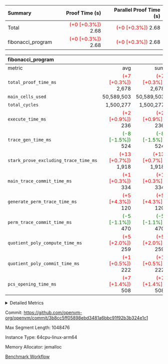 | Summary | Proof Time (s) | Parallel Proof Time (s) |
|:---|---:|---:|
| Total | <span style='color: red'>(+0 [+0.3%])</span> 2.68 | <span style='color: red'>(+0 [+0.3%])</span> 2.68 |
| fibonacci_program | <span style='color: red'>(+0 [+0.3%])</span> 2.68 | <span style='color: red'>(+0 [+0.3%])</span> 2.68 |


| fibonacci_program |||||
|:---|---:|---:|---:|---:|
|metric|avg|sum|max|min|
| `total_proof_time_ms ` | <span style='color: red'>(+7 [+0.3%])</span> 2,678 | <span style='color: red'>(+7 [+0.3%])</span> 2,678 | <span style='color: red'>(+7 [+0.3%])</span> 2,678 | <span style='color: red'>(+7 [+0.3%])</span> 2,678 |
| `main_cells_used     ` |  50,589,503 |  50,589,503 |  50,589,503 |  50,589,503 |
| `total_cycles        ` |  1,500,277 |  1,500,277 |  1,500,277 |  1,500,277 |
| `execute_time_ms     ` | <span style='color: red'>(+2 [+0.9%])</span> 236 | <span style='color: red'>(+2 [+0.9%])</span> 236 | <span style='color: red'>(+2 [+0.9%])</span> 236 | <span style='color: red'>(+2 [+0.9%])</span> 236 |
| `trace_gen_time_ms   ` | <span style='color: green'>(-8 [-1.5%])</span> 524 | <span style='color: green'>(-8 [-1.5%])</span> 524 | <span style='color: green'>(-8 [-1.5%])</span> 524 | <span style='color: green'>(-8 [-1.5%])</span> 524 |
| `stark_prove_excluding_trace_time_ms` | <span style='color: red'>(+13 [+0.7%])</span> 1,918 | <span style='color: red'>(+13 [+0.7%])</span> 1,918 | <span style='color: red'>(+13 [+0.7%])</span> 1,918 | <span style='color: red'>(+13 [+0.7%])</span> 1,918 |
| `main_trace_commit_time_ms` | <span style='color: red'>(+1 [+0.3%])</span> 334 | <span style='color: red'>(+1 [+0.3%])</span> 334 | <span style='color: red'>(+1 [+0.3%])</span> 334 | <span style='color: red'>(+1 [+0.3%])</span> 334 |
| `generate_perm_trace_time_ms` | <span style='color: red'>(+5 [+4.3%])</span> 120 | <span style='color: red'>(+5 [+4.3%])</span> 120 | <span style='color: red'>(+5 [+4.3%])</span> 120 | <span style='color: red'>(+5 [+4.3%])</span> 120 |
| `perm_trace_commit_time_ms` | <span style='color: green'>(-5 [-1.1%])</span> 470 | <span style='color: green'>(-5 [-1.1%])</span> 470 | <span style='color: green'>(-5 [-1.1%])</span> 470 | <span style='color: green'>(-5 [-1.1%])</span> 470 |
| `quotient_poly_compute_time_ms` | <span style='color: red'>(+5 [+2.0%])</span> 259 | <span style='color: red'>(+5 [+2.0%])</span> 259 | <span style='color: red'>(+5 [+2.0%])</span> 259 | <span style='color: red'>(+5 [+2.0%])</span> 259 |
| `quotient_poly_commit_time_ms` | <span style='color: red'>(+1 [+0.5%])</span> 222 | <span style='color: red'>(+1 [+0.5%])</span> 222 | <span style='color: red'>(+1 [+0.5%])</span> 222 | <span style='color: red'>(+1 [+0.5%])</span> 222 |
| `pcs_opening_time_ms ` | <span style='color: red'>(+7 [+1.4%])</span> 508 | <span style='color: red'>(+7 [+1.4%])</span> 508 | <span style='color: red'>(+7 [+1.4%])</span> 508 | <span style='color: red'>(+7 [+1.4%])</span> 508 |



<details>
<summary>Detailed Metrics</summary>

| group | num_segments | keygen_time_ms | commit_exe_time_ms |
| --- | --- | --- | --- |
| fibonacci_program | 1 | 251 | 5 | 

| group | air_name | quotient_deg | interactions | constraints |
| --- | --- | --- | --- | --- |
| fibonacci_program | AccessAdapterAir<16> | 2 | 5 | 12 | 
| fibonacci_program | AccessAdapterAir<2> | 2 | 5 | 12 | 
| fibonacci_program | AccessAdapterAir<32> | 2 | 5 | 12 | 
| fibonacci_program | AccessAdapterAir<4> | 2 | 5 | 12 | 
| fibonacci_program | AccessAdapterAir<8> | 2 | 5 | 12 | 
| fibonacci_program | BitwiseOperationLookupAir<8> | 2 | 2 | 4 | 
| fibonacci_program | MemoryMerkleAir<8> | 2 | 4 | 39 | 
| fibonacci_program | PersistentBoundaryAir<8> | 2 | 3 | 7 | 
| fibonacci_program | PhantomAir | 2 | 3 | 5 | 
| fibonacci_program | Poseidon2PeripheryAir<BabyBearParameters>, 1> | 2 | 1 | 286 | 
| fibonacci_program | ProgramAir | 1 | 1 | 4 | 
| fibonacci_program | RangeTupleCheckerAir<2> | 1 | 1 | 4 | 
| fibonacci_program | Rv32HintStoreAir | 2 | 18 | 28 | 
| fibonacci_program | VariableRangeCheckerAir | 1 | 1 | 4 | 
| fibonacci_program | VmAirWrapper<Rv32BaseAluAdapterAir, BaseAluCoreAir<4, 8> | 2 | 20 | 37 | 
| fibonacci_program | VmAirWrapper<Rv32BaseAluAdapterAir, LessThanCoreAir<4, 8> | 2 | 18 | 40 | 
| fibonacci_program | VmAirWrapper<Rv32BaseAluAdapterAir, ShiftCoreAir<4, 8> | 2 | 24 | 91 | 
| fibonacci_program | VmAirWrapper<Rv32BranchAdapterAir, BranchEqualCoreAir<4> | 2 | 11 | 20 | 
| fibonacci_program | VmAirWrapper<Rv32BranchAdapterAir, BranchLessThanCoreAir<4, 8> | 2 | 13 | 35 | 
| fibonacci_program | VmAirWrapper<Rv32CondRdWriteAdapterAir, Rv32JalLuiCoreAir> | 2 | 10 | 18 | 
| fibonacci_program | VmAirWrapper<Rv32JalrAdapterAir, Rv32JalrCoreAir> | 2 | 16 | 20 | 
| fibonacci_program | VmAirWrapper<Rv32LoadStoreAdapterAir, LoadSignExtendCoreAir<4, 8> | 2 | 18 | 33 | 
| fibonacci_program | VmAirWrapper<Rv32LoadStoreAdapterAir, LoadStoreCoreAir<4> | 2 | 17 | 40 | 
| fibonacci_program | VmAirWrapper<Rv32MultAdapterAir, DivRemCoreAir<4, 8> | 2 | 25 | 84 | 
| fibonacci_program | VmAirWrapper<Rv32MultAdapterAir, MulHCoreAir<4, 8> | 2 | 24 | 31 | 
| fibonacci_program | VmAirWrapper<Rv32MultAdapterAir, MultiplicationCoreAir<4, 8> | 2 | 19 | 19 | 
| fibonacci_program | VmAirWrapper<Rv32RdWriteAdapterAir, Rv32AuipcCoreAir> | 2 | 12 | 14 | 
| fibonacci_program | VmConnectorAir | 2 | 5 | 11 | 

| group | air_name | segment | rows | prep_cols | perm_cols | main_cols | cells |
| --- | --- | --- | --- | --- | --- | --- | --- |
| fibonacci_program | AccessAdapterAir<8> | 0 | 128 |  | 16 | 17 | 4,224 | 
| fibonacci_program | BitwiseOperationLookupAir<8> | 0 | 65,536 | 3 | 8 | 2 | 655,360 | 
| fibonacci_program | MemoryMerkleAir<8> | 0 | 512 |  | 16 | 32 | 24,576 | 
| fibonacci_program | PersistentBoundaryAir<8> | 0 | 128 |  | 12 | 20 | 4,096 | 
| fibonacci_program | PhantomAir | 0 | 1 |  | 12 | 6 | 18 | 
| fibonacci_program | Poseidon2PeripheryAir<BabyBearParameters>, 1> | 0 | 256 |  | 8 | 300 | 78,848 | 
| fibonacci_program | ProgramAir | 0 | 8,192 |  | 8 | 10 | 147,456 | 
| fibonacci_program | RangeTupleCheckerAir<2> | 0 | 524,288 | 2 | 8 | 1 | 4,718,592 | 
| fibonacci_program | Rv32HintStoreAir | 0 | 4 |  | 44 | 32 | 304 | 
| fibonacci_program | VariableRangeCheckerAir | 0 | 262,144 | 2 | 8 | 1 | 2,359,296 | 
| fibonacci_program | VmAirWrapper<Rv32BaseAluAdapterAir, BaseAluCoreAir<4, 8> | 0 | 1,048,576 |  | 52 | 36 | 92,274,688 | 
| fibonacci_program | VmAirWrapper<Rv32BaseAluAdapterAir, LessThanCoreAir<4, 8> | 0 | 524,288 |  | 40 | 37 | 40,370,176 | 
| fibonacci_program | VmAirWrapper<Rv32BranchAdapterAir, BranchEqualCoreAir<4> | 0 | 262,144 |  | 28 | 26 | 14,155,776 | 
| fibonacci_program | VmAirWrapper<Rv32BranchAdapterAir, BranchLessThanCoreAir<4, 8> | 0 | 8 |  | 32 | 32 | 512 | 
| fibonacci_program | VmAirWrapper<Rv32CondRdWriteAdapterAir, Rv32JalLuiCoreAir> | 0 | 131,072 |  | 28 | 18 | 6,029,312 | 
| fibonacci_program | VmAirWrapper<Rv32JalrAdapterAir, Rv32JalrCoreAir> | 0 | 32 |  | 36 | 28 | 2,048 | 
| fibonacci_program | VmAirWrapper<Rv32LoadStoreAdapterAir, LoadStoreCoreAir<4> | 0 | 128 |  | 52 | 41 | 11,904 | 
| fibonacci_program | VmAirWrapper<Rv32RdWriteAdapterAir, Rv32AuipcCoreAir> | 0 | 16 |  | 28 | 20 | 768 | 
| fibonacci_program | VmConnectorAir | 0 | 2 | 1 | 16 | 5 | 42 | 

| group | segment | trace_gen_time_ms | total_proof_time_ms | total_cycles | total_cells | stark_prove_excluding_trace_time_ms | quotient_poly_compute_time_ms | quotient_poly_commit_time_ms | perm_trace_commit_time_ms | pcs_opening_time_ms | main_trace_commit_time_ms | main_cells_used | generate_perm_trace_time_ms | execute_time_ms |
| --- | --- | --- | --- | --- | --- | --- | --- | --- | --- | --- | --- | --- | --- | --- |
| fibonacci_program | 0 | 524 | 2,678 | 1,500,277 | 160,837,996 | 1,918 | 259 | 222 | 470 | 508 | 334 | 50,589,503 | 120 | 236 | 

| group | segment | trace_height_constraint | weighted_sum | threshold |
| --- | --- | --- | --- | --- |
| fibonacci_program | 0 | 0 | 3,932,542 | 2,013,265,921 | 
| fibonacci_program | 0 | 1 | 10,749,400 | 2,013,265,921 | 
| fibonacci_program | 0 | 2 | 1,966,271 | 2,013,265,921 | 
| fibonacci_program | 0 | 3 | 10,749,532 | 2,013,265,921 | 
| fibonacci_program | 0 | 4 | 1,664 | 2,013,265,921 | 
| fibonacci_program | 0 | 5 | 640 | 2,013,265,921 | 
| fibonacci_program | 0 | 6 | 7,209,100 | 2,013,265,921 | 
| fibonacci_program | 0 | 7 |  | 2,013,265,921 | 
| fibonacci_program | 0 | 8 | 35,535,101 | 2,013,265,921 | 

</details>


Commit: https://github.com/openvm-org/openvm/commit/3b8cc5ff05898ebd3481a6bbc91f92b3b324e1c1

Max Segment Length: 1048476

Instance Type: 64cpu-linux-arm64

Memory Allocator: jemalloc

[Benchmark Workflow](https://github.com/openvm-org/openvm/actions/runs/14674023859)
